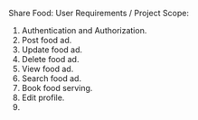 Share Food:
User Requirements / Project Scope:
1. Authentication and Authorization.
2. Post food ad.
3. Update food ad.
4. Delete food ad.
5. View food ad.
6. Search food ad.
7. Book food serving. 
8. Edit profile.
9. 
